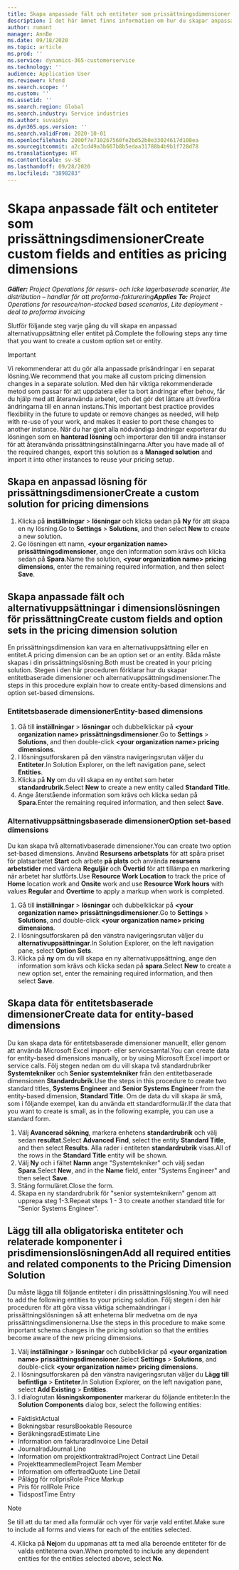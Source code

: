 ```yaml
---
title: Skapa anpassade fält och entiteter som prissättningsdimensioner
description: I det här ämnet finns information om hur du skapar anpassade alternativuppsättningar eller entiteter.
author: rumant
manager: AnnBe
ms.date: 09/18/2020
ms.topic: article
ms.prod: ''
ms.service: dynamics-365-customerservice
ms.technology: ''
audience: Application User
ms.reviewer: kfend
ms.search.scope: ''
ms.custom: ''
ms.assetid: ''
ms.search.region: Global
ms.search.industry: Service industries
ms.author: suvaidya
ms.dyn365.ops.version: ''
ms.search.validFrom: 2020-10-01
ms.openlocfilehash: 2000f7e710267560fe2bd52b0e33024617d108ea
ms.sourcegitcommit: a2c3cd49a3b667b8b5edaa31788b4b9b1f728d78
ms.translationtype: HT
ms.contentlocale: sv-SE
ms.lasthandoff: 09/28/2020
ms.locfileid: "3898283"
---
```

# <a name="create-custom-fields-and-entities-as-pricing-dimensions"></a><span data-ttu-id="68bbe-103">Skapa anpassade fält och entiteter som prissättningsdimensioner</span><span class="sxs-lookup"><span data-stu-id="68bbe-103">Create custom fields and entities as pricing dimensions</span></span>

<span data-ttu-id="68bbe-104">_**Gäller:** Project Operations för resurs- och icke lagerbaserade scenarier, lite distribution – handlar för att proforma-fakturering_</span><span class="sxs-lookup"><span data-stu-id="68bbe-104">_**Applies To:** Project Operations for resource/non-stocked based scenarios, Lite deployment - deal to proforma invoicing_</span></span>

<span data-ttu-id="68bbe-105">Slutför följande steg varje gång du vill skapa en anpassad alternativuppsättning eller entitet på.</span><span class="sxs-lookup"><span data-stu-id="68bbe-105">Complete the following steps any time that you want to create a custom option set or entity.</span></span>

> [!IMPORTANT]
> <span data-ttu-id="68bbe-106">Vi rekommenderar att du gör alla anpassade prisändringar i en separat lösning.</span><span class="sxs-lookup"><span data-stu-id="68bbe-106">We recommend that you make all custom pricing dimension changes in a separate solution.</span></span> <span data-ttu-id="68bbe-107">Med den här viktiga rekommenderade metod som passar för att uppdatera eller ta bort ändringar efter behov, får du hjälp med att återanvända arbetet, och det gör det lättare att överföra ändringarna till en annan instans.</span><span class="sxs-lookup"><span data-stu-id="68bbe-107">This important best practice provides flexibility in the future to update or remove changes as needed, will help with re-use of your work, and makes it easier to port these changes to another instance.</span></span> <span data-ttu-id="68bbe-108">När du har gjort alla nödvändiga ändringar exporterar du lösningen som en **hanterad lösning** och importerar den till andra instanser för att återanvända prissättningsinställningarna.</span><span class="sxs-lookup"><span data-stu-id="68bbe-108">After you have made all of the required changes, export this solution as a **Managed solution** and import it into other instances to reuse your pricing setup.</span></span>


## <a name="create-a-custom-solution-for-pricing-dimensions"></a><span data-ttu-id="68bbe-109">Skapa en anpassad lösning för prissättningsdimensioner</span><span class="sxs-lookup"><span data-stu-id="68bbe-109">Create a custom solution for pricing dimensions</span></span>
1. <span data-ttu-id="68bbe-110">Klicka på **inställningar** > **lösningar** och klicka sedan på **Ny** för att skapa en ny lösning.</span><span class="sxs-lookup"><span data-stu-id="68bbe-110">Go to **Settings** > **Solutions**, and then select **New** to create a new solution.</span></span> 
2. <span data-ttu-id="68bbe-111">Ge lösningen ett namn, **\<your organization name> prissättningsdimensioner**, ange den information som krävs och klicka sedan på **Spara**.</span><span class="sxs-lookup"><span data-stu-id="68bbe-111">Name the solution, **\<your organization name> pricing dimensions**, enter the remaining required information, and then select **Save**.</span></span>
  
## <a name="create-custom-fields-and-option-sets-in-the-pricing-dimension-solution"></a><span data-ttu-id="68bbe-112">Skapa anpassade fält och alternativuppsättningar i dimensionslösningen för prissättning</span><span class="sxs-lookup"><span data-stu-id="68bbe-112">Create custom fields and option sets in the pricing dimension solution</span></span>

<span data-ttu-id="68bbe-113">En prissättningsdimension kan vara en alternativuppsättning eller en entitet.</span><span class="sxs-lookup"><span data-stu-id="68bbe-113">A pricing dimension can be an option set or an entity.</span></span> <span data-ttu-id="68bbe-114">Båda måste skapas i din prissättningslösning.</span><span class="sxs-lookup"><span data-stu-id="68bbe-114">Both must be created in your pricing solution.</span></span> <span data-ttu-id="68bbe-115">Stegen i den här proceduren förklarar hur du skapar entitetbaserade dimensioner och alternativuppsättningsdimensioner.</span><span class="sxs-lookup"><span data-stu-id="68bbe-115">The steps in this procedure explain how to create entity-based dimensions and option set-based dimensions.</span></span>

### <a name="entity-based-dimensions"></a><span data-ttu-id="68bbe-116">Entitetsbaserade dimensioner</span><span class="sxs-lookup"><span data-stu-id="68bbe-116">Entity-based dimensions</span></span>

1. <span data-ttu-id="68bbe-117">Gå till **inställningar** > **lösningar** och dubbelklickar på **\<your organization name> prissättningsdimensioner**.</span><span class="sxs-lookup"><span data-stu-id="68bbe-117">Go to **Settings** > **Solutions**, and then double-click **\<your organization name> pricing dimensions**.</span></span>
2. <span data-ttu-id="68bbe-118">I lösningsutforskaren på den vänstra navigeringsrutan väljer du **Entiteter**.</span><span class="sxs-lookup"><span data-stu-id="68bbe-118">In Solution Explorer, on the left navigation pane, select **Entities**.</span></span>
3. <span data-ttu-id="68bbe-119">Klicka på **Ny** om du vill skapa en ny entitet som heter **standardrubrik**.</span><span class="sxs-lookup"><span data-stu-id="68bbe-119">Select **New** to create a new entity called **Standard Title**.</span></span> 
4. <span data-ttu-id="68bbe-120">Ange återstående information som krävs och klicka sedan på **Spara**.</span><span class="sxs-lookup"><span data-stu-id="68bbe-120">Enter the remaining required information, and then select **Save**.</span></span>


### <a name="option-set-based-dimensions"></a><span data-ttu-id="68bbe-121">Alternativuppsättningsbaserade dimensioner</span><span class="sxs-lookup"><span data-stu-id="68bbe-121">Option set-based dimensions</span></span> 
<span data-ttu-id="68bbe-122">Du kan skapa två alternativbaserade dimensioner.</span><span class="sxs-lookup"><span data-stu-id="68bbe-122">You can create two option set-based dimensions.</span></span> <span data-ttu-id="68bbe-123">Använd **Resursens arbetsplats** för att spåra priset för platsarbetet **Start** och arbete **på plats** och använda **resursens arbetstider** med värdena **Reguljär** och **Övertid** för att tillämpa en markering när arbetet har slutförts.</span><span class="sxs-lookup"><span data-stu-id="68bbe-123">Use **Resource Work Location** to track the price of **Home** location work and **Onsite** work and use **Resource Work hours** with values **Regular** and **Overtime** to apply a markup when work is completed.</span></span>


1. <span data-ttu-id="68bbe-124">Gå till **inställningar** > **lösningar** och dubbelklickar på **\<your organization name> prissättningsdimensioner**.</span><span class="sxs-lookup"><span data-stu-id="68bbe-124">Go to **Settings** > **Solutions**, and double-click  **\<your organization name> pricing dimensions**.</span></span> 
2. <span data-ttu-id="68bbe-125">I lösningsutforskaren på den vänstra navigeringsrutan väljer du **alternativuppsättningar**.</span><span class="sxs-lookup"><span data-stu-id="68bbe-125">In Solution Explorer, on the left navigation pane, select  **Option Sets**.</span></span> 
3. <span data-ttu-id="68bbe-126">Klicka på **ny** om du vill skapa en ny alternativuppsättning, ange den information som krävs och klicka sedan på **spara**.</span><span class="sxs-lookup"><span data-stu-id="68bbe-126">Select **New** to create a new option set, enter the remaining required information, and then select **Save**.</span></span>

## <a name="create-data-for-entity-based-dimensions"></a><span data-ttu-id="68bbe-127">Skapa data för entitetsbaserade dimensioner</span><span class="sxs-lookup"><span data-stu-id="68bbe-127">Create data for entity-based dimensions</span></span>

<span data-ttu-id="68bbe-128">Du kan skapa data för entitetsbaserade dimensioner manuellt, eller genom att använda Microsoft Excel import- eller servicesamtal.</span><span class="sxs-lookup"><span data-stu-id="68bbe-128">You can create data for entity-based dimensions manually, or by using Microsoft Excel import or service calls.</span></span> <span data-ttu-id="68bbe-129">Följ stegen nedan om du vill skapa två standardrubriker **Systemtekniker** och **Senior systemtekniker** från den entitetbaserade dimensionen **Standardrubrik**.</span><span class="sxs-lookup"><span data-stu-id="68bbe-129">Use the steps in this procedure to create two standard titles, **Systems Engineer** and **Senior Systems Engineer** from the entity-based dimension, **Standard Title**.</span></span> <span data-ttu-id="68bbe-130">Om de data du vill skapa är små, som i följande exempel, kan du använda ett standardformulär.</span><span class="sxs-lookup"><span data-stu-id="68bbe-130">If the data that you want to create is small, as in the following example, you can use a standard form.</span></span>

1. <span data-ttu-id="68bbe-131">Välj **Avancerad sökning**, markera enhetens **standardrubrik** och välj sedan **resultat**.</span><span class="sxs-lookup"><span data-stu-id="68bbe-131">Select **Advanced Find**, select the entity **Standard Title**, and then select **Results**.</span></span> <span data-ttu-id="68bbe-132">Alla rader i entiteten **standardrubrik** visas.</span><span class="sxs-lookup"><span data-stu-id="68bbe-132">All of the rows in the **Standard Title** entity will be shown.</span></span>
2. <span data-ttu-id="68bbe-133">Välj **Ny** och i fältet **Namn** ange "Systemtekniker" och välj sedan **Spara**.</span><span class="sxs-lookup"><span data-stu-id="68bbe-133">Select **New**, and in the **Name** field, enter "Systems Engineer" and then select **Save**.</span></span>
3. <span data-ttu-id="68bbe-134">Stäng formuläret.</span><span class="sxs-lookup"><span data-stu-id="68bbe-134">Close the form.</span></span> 
4. <span data-ttu-id="68bbe-135">Skapa en ny standardrubrik för "senior systemteknikern" genom att upprepa steg 1-3.</span><span class="sxs-lookup"><span data-stu-id="68bbe-135">Repeat steps 1 - 3 to create another standard title for "Senior Systems Engineer".</span></span>

## <a name="add-all-required-entities-and-related-components-to-the-pricing-dimension-solution"></a><span data-ttu-id="68bbe-136">Lägg till alla obligatoriska entiteter och relaterade komponenter i prisdimensionslösningen</span><span class="sxs-lookup"><span data-stu-id="68bbe-136">Add all required entities and related components to the Pricing Dimension Solution</span></span>
<span data-ttu-id="68bbe-137">Du måste lägga till följande entiteter i din prissättningslösning.</span><span class="sxs-lookup"><span data-stu-id="68bbe-137">You will need to add the following entities to your pricing solution.</span></span> <span data-ttu-id="68bbe-138">Följ stegen i den här proceduren för att göra vissa viktiga schemaändringar i prissättningslösningen så att enheterna blir medvetna om de nya prissättningsdimensionerna.</span><span class="sxs-lookup"><span data-stu-id="68bbe-138">Use the steps in this procedure to make some important schema changes in the pricing solution so that the entities become aware of the new pricing dimensions.</span></span>

1. <span data-ttu-id="68bbe-139">Välj **inställningar** > **lösningar** och dubbelklickar på **\<your organization name> prissättningsdimensioner**.</span><span class="sxs-lookup"><span data-stu-id="68bbe-139">Select **Settings** > **Solutions**, and double-click **\<your organization name> pricing dimensions**.</span></span> 
2. <span data-ttu-id="68bbe-140">I lösningsutforskaren på den vänstra navigeringsrutan väljer du **Lägg till befintliga** > **Entiteter**.</span><span class="sxs-lookup"><span data-stu-id="68bbe-140">In Solution Explorer, on the left navigation pane, select **Add Existing** > **Entities**.</span></span>
3. <span data-ttu-id="68bbe-141">I dialogrutan **lösningskomponenter** markerar du följande entiteter:</span><span class="sxs-lookup"><span data-stu-id="68bbe-141">In the **Solution Components** dialog box, select the following entities:</span></span>

  - <span data-ttu-id="68bbe-142">Faktiskt</span><span class="sxs-lookup"><span data-stu-id="68bbe-142">Actual</span></span>
  - <span data-ttu-id="68bbe-143">Bokningsbar resurs</span><span class="sxs-lookup"><span data-stu-id="68bbe-143">Bookable Resource</span></span>
  - <span data-ttu-id="68bbe-144">Beräkningsrad</span><span class="sxs-lookup"><span data-stu-id="68bbe-144">Estimate Line</span></span>
  - <span data-ttu-id="68bbe-145">Information om fakturarad</span><span class="sxs-lookup"><span data-stu-id="68bbe-145">Invoice Line Detail</span></span>
  - <span data-ttu-id="68bbe-146">Journalrad</span><span class="sxs-lookup"><span data-stu-id="68bbe-146">Journal Line</span></span>
  - <span data-ttu-id="68bbe-147">Information om projektkontraktrad</span><span class="sxs-lookup"><span data-stu-id="68bbe-147">Project Contract Line Detail</span></span>
  - <span data-ttu-id="68bbe-148">Projektteammedlem</span><span class="sxs-lookup"><span data-stu-id="68bbe-148">Project Team Member</span></span>
  - <span data-ttu-id="68bbe-149">Information om offertrad</span><span class="sxs-lookup"><span data-stu-id="68bbe-149">Quote Line Detail</span></span>
  - <span data-ttu-id="68bbe-150">Pålägg för rollpris</span><span class="sxs-lookup"><span data-stu-id="68bbe-150">Role Price Markup</span></span>
  - <span data-ttu-id="68bbe-151">Pris för roll</span><span class="sxs-lookup"><span data-stu-id="68bbe-151">Role Price</span></span> 
  - <span data-ttu-id="68bbe-152">Tidspost</span><span class="sxs-lookup"><span data-stu-id="68bbe-152">Time Entry</span></span> 


> [!NOTE]
> <span data-ttu-id="68bbe-153">Se till att du tar med alla formulär och vyer för varje vald entitet.</span><span class="sxs-lookup"><span data-stu-id="68bbe-153">Make sure to include all forms and views for each of the entities selected.</span></span>

4. <span data-ttu-id="68bbe-154">Klicka på **Nej**om du uppmanas att ta med alla beroende entiteter för de valda entiteterna ovan.</span><span class="sxs-lookup"><span data-stu-id="68bbe-154">When prompted to include any dependent entities for the entities selected above, select **No**.</span></span>

